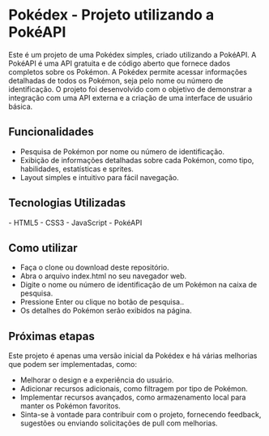 <h1>Pokédex - Projeto utilizando a PokéAPI</h1>

  Este é um projeto de uma Pokédex simples, criado utilizando a PokéAPI. A PokéAPI é uma API gratuita e de código aberto que fornece dados completos sobre os Pokémon.
A Pokédex permite acessar informações detalhadas de todos os Pokémon, seja pelo nome ou número de identificação. O projeto foi desenvolvido com o objetivo de demonstrar a integração com uma API externa e a criação de uma interface de usuário básica.

<h2>Funcionalidades</h2>

- Pesquisa de Pokémon por nome ou número de identificação.
- Exibição de informações detalhadas sobre cada Pokémon, como tipo, habilidades, estatísticas e sprites.
- Layout simples e intuitivo para fácil navegação.

<h2>Tecnologias Utilizadas</h2>
- HTML5
- CSS3
- JavaScript
- PokéAPI

<h2>Como utilizar</h2>

- Faça o clone ou download deste repositório.
- Abra o arquivo index.html no seu navegador web.
- Digite o nome ou número de identificação de um Pokémon na caixa de pesquisa.
- Pressione Enter ou clique no botão de pesquisa..
- Os detalhes do Pokémon serão exibidos na página.

<h2>Próximas etapas</h2>

Este projeto é apenas uma versão inicial da Pokédex e há várias melhorias que podem ser implementadas, como:
- Melhorar o design e a experiência do usuário.
- Adicionar recursos adicionais, como filtragem por tipo de Pokémon.
- Implementar recursos avançados, como armazenamento local para manter os Pokémon favoritos.
- Sinta-se à vontade para contribuir com o projeto, fornecendo feedback, sugestões ou enviando solicitações de pull com melhorias.
